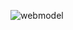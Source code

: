 
![webmodel](https://github.com/thvithran/React-JS-Projects/assets/73452153/4c41f9e2-d302-41f4-b309-0a000bb82f2f)
